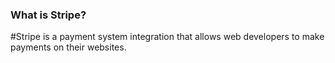 ### What is Stripe?

#Stripe is a payment system integration that allows web developers to make payments on their websites.